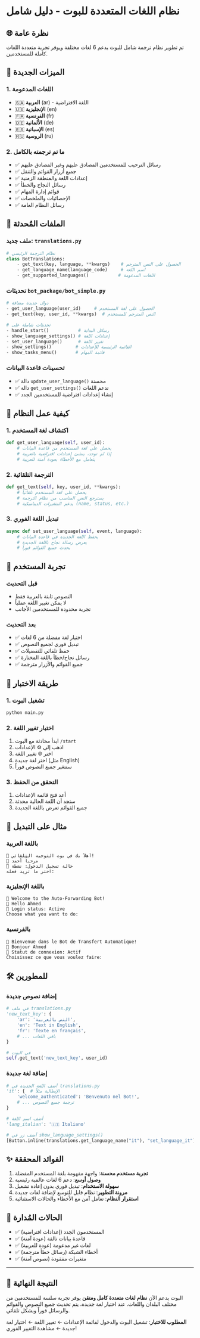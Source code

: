 # نظام اللغات المتعددة للبوت - دليل شامل

## 🌐 نظرة عامة

تم تطوير نظام ترجمة شامل للبوت يدعم 6 لغات مختلفة ويوفر تجربة متعددة اللغات كاملة للمستخدمين.

## 🚀 الميزات الجديدة

### 1. اللغات المدعومة
- 🇸🇦 **العربية** (ar) - اللغة الافتراضية
- 🇺🇸 **الإنجليزية** (en)
- 🇫🇷 **الفرنسية** (fr)  
- 🇩🇪 **الألمانية** (de)
- 🇪🇸 **الإسبانية** (es)
- 🇷🇺 **الروسية** (ru)

### 2. ما تم ترجمته بالكامل
- ✅ رسائل الترحيب للمستخدمين المصادق عليهم وغير المصادق عليهم
- ✅ جميع أزرار القوائم والتنقل
- ✅ إعدادات اللغة والمنطقة الزمنية
- ✅ رسائل النجاح والخطأ
- ✅ قوائم إدارة المهام
- ✅ الإحصائيات والملخصات
- ✅ رسائل النظام العامة

## 📁 الملفات المُحدثة

### ملف جديد: `translations.py`
```python
# نظام الترجمة الرئيسي
class BotTranslations:
    - get_text(key, language, **kwargs)    # الحصول على النص المترجم
    - get_language_name(language_code)     # اسم اللغة
    - get_supported_languages()           # اللغات المدعومة
```

### تحديثات `bot_package/bot_simple.py`
```python
# دوال جديدة مضافة
- get_user_language(user_id)     # الحصول على لغة المستخدم
- get_text(key, user_id, **kwargs)  # النص المترجم للمستخدم

# تحديثات شاملة على
- handle_start()           # رسائل البداية
- show_language_settings() # إعدادات اللغة  
- set_user_language()      # تغيير اللغة
- show_settings()         # القائمة الرئيسية للإعدادات
- show_tasks_menu()       # قائمة المهام
```

### تحسينات قاعدة البيانات
- ✅ دالة `update_user_language()` محسنة
- ✅ دالة `get_user_settings()` تدعم اللغات
- ✅ إنشاء إعدادات افتراضية للمستخدمين الجدد

## 🔧 كيفية عمل النظام

### 1. اكتشاف لغة المستخدم
```python
def get_user_language(self, user_id):
    # يحصل على لغة المستخدم من قاعدة البيانات
    # إذا لم توجد، ينشئ إعدادات افتراضية بالعربية
    # يتعامل مع الأخطاء بعودة آمنة للعربية
```

### 2. الترجمة التلقائية
```python
def get_text(self, key, user_id, **kwargs):
    # يحصل على لغة المستخدم تلقائياً
    # يسترجع النص المناسب من نظام الترجمة
    # يدعم المتغيرات الديناميكية (name, status, etc.)
```

### 3. تبديل اللغة الفوري
```python
async def set_user_language(self, event, language):
    # يحفظ اللغة الجديدة في قاعدة البيانات
    # يعرض رسالة نجاح باللغة الجديدة
    # يحدث جميع القوائم فوراً
```

## 📱 تجربة المستخدم

### قبل التحديث
- النصوص ثابتة بالعربية فقط
- لا يمكن تغيير اللغة عملياً
- تجربة محدودة للمستخدمين الأجانب

### بعد التحديث
- ✅ اختيار لغة مفضلة من 6 لغات
- ✅ تبديل فوري لجميع النصوص
- ✅ حفظ تلقائي للتفضيلات
- ✅ رسائل نجاح/خطأ باللغة المختارة
- ✅ جميع القوائم والأزرار مترجمة

## 🧪 طريقة الاختبار

### 1. تشغيل البوت
```bash
python main.py
```

### 2. اختبار تغيير اللغة
1. ابدأ محادثة مع البوت `/start`
2. اذهب إلى ⚙️ الإعدادات
3. اختر 🌐 تغيير اللغة
4. اختر لغة جديدة (مثل English)
5. ستتغير جميع النصوص فوراً

### 3. التحقق من الحفظ
1. أعد فتح قائمة الإعدادات
2. ستجد أن اللغة الحالية محدثة
3. جميع القوائم تعرض باللغة الجديدة

## 🔄 مثال على التبديل

### باللغة العربية
```
🎉 أهلاً بك في بوت التوجيه التلقائي!
👋 مرحباً أحمد
🔑 حالة تسجيل الدخول: نشطة
اختر ما تريد فعله:
```

### باللغة الإنجليزية
```
🎉 Welcome to the Auto-Forwarding Bot!
👋 Hello Ahmed
🔑 Login status: Active
Choose what you want to do:
```

### بالفرنسية
```
🎉 Bienvenue dans le Bot de Transfert Automatique!
👋 Bonjour Ahmed
🔑 Statut de connexion: Actif
Choisissez ce que vous voulez faire:
```

## 🛠️ للمطورين

### إضافة نصوص جديدة
```python
# في ملف translations.py
'new_text_key': {
    'ar': 'النص بالعربية',
    'en': 'Text in English', 
    'fr': 'Texte en français',
    # ... باقي اللغات
}

# في البوت
self.get_text('new_text_key', user_id)
```

### إضافة لغة جديدة
```python
# أضف اللغة الجديدة في translations.py
'it': {  # الإيطالية مثلاً
    'welcome_authenticated': 'Benvenuto nel Bot!',
    # ... ترجمة جميع النصوص
}

# أضف اسم اللغة
'lang_italian': '🇮🇹 Italiano'

# أضف زر في show_language_settings()
[Button.inline(translations.get_language_name("it"), "set_language_it")]
```

## ✨ الفوائد المحققة

1. **تجربة مستخدم محسنة**: واجهة مفهومة بلغة المستخدم المفضلة
2. **وصول أوسع**: دعم 6 لغات عالمية رئيسية  
3. **سهولة الاستخدام**: تبديل فوري بدون إعادة تشغيل
4. **مرونة التطوير**: نظام قابل للتوسع لإضافة لغات جديدة
5. **استقرار النظام**: تعامل آمن مع الأخطاء والحالات الاستثنائية

## 🔧 الحالات المُدارة

- ✅ المستخدمون الجدد (إعدادات افتراضية)
- ✅ قاعدة بيانات تالفة (عودة آمنة)
- ✅ لغات غير مدعومة (عودة للعربية)
- ✅ أخطاء الشبكة (رسائل خطأ مترجمة)
- ✅ متغيرات مفقودة (نصوص آمنة)

---

## 🎯 النتيجة النهائية

البوت يدعم الآن **نظام لغات متعددة كامل ومتقن** يوفر تجربة سلسة للمستخدمين من مختلف البلدان واللغات. عند اختيار لغة جديدة، يتم تحديث جميع النصوص والقوائم والرسائل فوراً وبشكل تلقائي.

**المطلوب للاختبار**: تشغيل البوت والدخول لقائمة الإعدادات ← تغيير اللغة ← اختيار لغة جديدة ← مشاهدة التغيير الفوري!